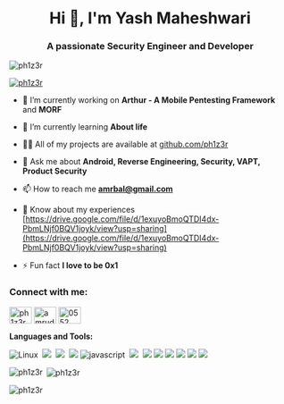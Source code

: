 <h1 align="center">Hi 👋, I'm Yash Maheshwari</h1>
<h3 align="center">A passionate Security Engineer and Developer</h3>

<p align="left"> <img src="https://komarev.com/ghpvc/?username=ph1z3r&label=Profile%20views&color=0e75b6&style=flat" alt="ph1z3r" /> </p>

<p align="left"> <a href="https://github.com/ryo-ma/github-profile-trophy"><img src="https://github-profile-trophy.vercel.app/?username=ph1z3r" alt="ph1z3r" /></a> </p>

- 🔭 I’m currently working on **Arthur - A Mobile Pentesting Framework** and **MORF**

- 🌱 I’m currently learning **About life**

- 👨‍💻 All of my projects are available at [github.com/ph1z3r](github.com/ph1z3r)

- 💬 Ask me about **Android, Reverse Engineering, Security, VAPT, Product Security**

- 📫 How to reach me **amrbal@gmail.com**

- 📄 Know about my experiences [https://drive.google.com/file/d/1exuyoBmoQTDI4dx-PbmLNjf0BQV1joyk/view?usp=sharing](https://drive.google.com/file/d/1exuyoBmoQTDI4dx-PbmLNjf0BQV1joyk/view?usp=sharing)

- ⚡ Fun fact **I love to be 0x1**

<h3 align="left">Connect with me:</h3>
<p align="left">
<a href="https://dev.to/ph1z3r" target="blank"><img align="center" src="https://raw.githubusercontent.com/ph1z3r/github-profile-readme-generator/master/src/images/icons/Social/devto.svg" alt="ph1z3r" height="30" width="40" /></a>
<a href="https://linkedin.com/in/yash-mahesh target="blank"><img align="center" src="https://raw.githubusercontent.com/rahuldkjain/github-profile-readme-generator/master/src/images/icons/Social/linked-in-alt.svg" alt="amrudesh.balakrishnan" height="30" width="40" /></a>
<a href="https://discord.gg/0552" target="blank"><img align="center" src="https://raw.githubusercontent.com/rahuldkjain/github-profile-readme-generator/master/src/images/icons/Social/discord.svg" alt="0552" height="30" width="40" /></a>
</p>

**Languages and Tools:**  

![Linux](https://img.shields.io/badge/-Linux-FCC624?logo=Linux&style=for-the-badge&logoColor=black)
&nbsp;<img src="https://img.shields.io/badge/java-%23ED8B00.svg?&style=for-the-badge&logo=java&logoColor=white"/> 
&nbsp;<img src="https://img.shields.io/badge/python%20-%2314354C.svg?&style=for-the-badge&logo=python&logoColor=white"/> 
&nbsp;<img src="https://img.shields.io/badge/shell_script%20-%23121011.svg?&style=for-the-badge&logo=gnu-bash&logoColor=white"/> 
![javascript](https://img.shields.io/badge/javascript-lightgrey?labelColor=F7DF1E&logo=JavaScript&style=for-the-badge&logoColor=black)
&nbsp;<img src="https://img.shields.io/badge/react%20-%2300D9FF.svg?&style=for-the-badge&logo=react&logoColor=white" />
&nbsp;<img src="https://img.shields.io/badge/node.js%20-%2343853D.svg?&style=for-the-badge&logo=node.js&logoColor=white" />
<img src="https://img.shields.io/static/v1?style=for-the-badge&message=Docker&color=2496ED&logo=Docker&logoColor=FFFFFF&label=" />
<img src="https://img.shields.io/static/v1?style=for-the-badge&message=Netlify&color=222222&logo=Netlify&logoColor=00C7B7&label=" />
<img src="https://img.shields.io/badge/-Github%20Actions-2088FF?style=for-the-badge&logo=Github-Actions&logoColor=white" />
<img src="https://img.shields.io/badge/markdown-%23000000.svg?&style=for-the-badge&logo=markdown&logoColor=white"/>
<img src="https://img.shields.io/badge/git%20-%23F05033.svg?&style=for-the-badge&logo=git&logoColor=white"/>

<p><img align="left" src="https://github-readme-stats.vercel.app/api/top-langs?username=ph1z3r&show_icons=true&locale=en&layout=compact" alt="ph1z3r" /></p>

<p>&nbsp;<img align="center" src="https://github-readme-stats.vercel.app/api?username=ph1z3r&show_icons=true&locale=en" alt="ph1z3r" /></p>

<p><img align="center" src="https://github-readme-streak-stats.herokuapp.com/?user=ph1z3r&" alt="ph1z3r" /></p>
